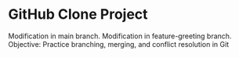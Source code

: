 # GitHub Clone Project
Modification in main branch.
Modification in feature-greeting branch.
Objective: Practice branching, merging, and conflict resolution in Git
